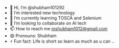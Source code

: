 - 👋 Hi, I’m @shubham101292
- 👀 I’m interested new technology
- 🌱 I’m currently learning TOSCA and Selenium
- 💞️ I’m looking to collaborate on AI tech
- 📫 How to reach me mshubham1012@gmail.com
- 😄 Pronouns: Shubham
- ⚡ Fun fact: Life is short so learn as much as u can ..

<!---
shubham101292/shubham101292 is a ✨ special ✨ repository because its `README.md` (this file) appears on your GitHub profile.
You can click the Preview link to take a look at your changes.
--->
